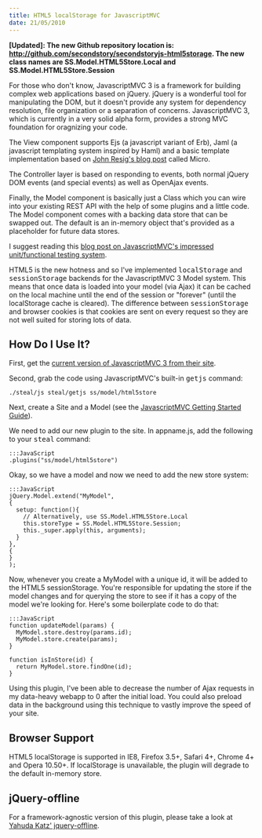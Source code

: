 ```yaml
--- 
title: HTML5 localStorage for JavascriptMVC
date: 21/05/2010
---
```


[John Resig's blog post]: http://ejohn.org/blog/javascript-micro-templating/
[OpenAjax]: http://www.openajax.org/index.php
[Checkout the Github repository]: http://github.com/secondstory/secondstoryjs-html5storage
[Yahuda Katz' jquery-offline]: http://github.com/wycats/jquery-offline
[current version of JavascriptMVC 3 from their site]: http://v3.javascriptmvc.com/index.html
[JavascriptMVC Getting Started Guide]: http://v3.javascriptmvc.com/index.html#&who=getstarted
[blog post on JavascriptMVC's impressed unit/functional testing system]: http://jupiterjs.com/pages/javascriptmvc#news/too-enterprisey

**[Updated]: The new Github repository location is: http://github.com/secondstory/secondstoryjs-html5storage. The new class names are SS.Model.HTML5Store.Local and SS.Model.HTML5Store.Session**

For those who don't know, JavascriptMVC 3 is a framework for building complex web applications based on jQuery. jQuery is a wonderful tool for manipulating the DOM, but it doesn't provide any system for dependency resolution, file organization or a separation of concerns. JavascriptMVC 3, which is currently in a very solid alpha form, provides a strong MVC foundation for oragnizing your code.

The View component supports Ejs (a javascript variant of Erb), Jaml (a javascript templating system inspired by Haml) and a basic template implementation based on [John Resig's blog post] called Micro.

The Controller layer is based on responding to events, both normal jQuery DOM events (and special events) as well as OpenAjax events.

Finally, the Model component is basically just a Class which you can wire into your existing REST API with the help of some plugins and a little code. The Model component comes with a backing data store that can be swapped out. The default is an in-memory object that's provided as a placeholder for future data stores.

I suggest reading this [blog post on JavascriptMVC's impressed unit/functional testing system].

HTML5 is the new hotness and so I've implemented <tt>localStorage</tt> and <tt>sessionStorage</tt> backends for the JavascriptMVC 3 Model system. This means that once data is loaded into your model (via Ajax) it can be cached on the local machine until the end of the session or "forever" (until the localStorage cache is cleared). The difference between <tt>sessionStorage</tt> and browser cookies is that cookies are sent on every request so they are not well suited for storing lots of data. 

How Do I Use It?
----------------

First, get the [current version of JavascriptMVC 3 from their site].

Second, grab the code using JavascriptMVC's built-in <tt>getjs</tt> command:

    ./steal/js steal/getjs ss/model/html5store

Next, create a Site and a Model (see the [JavascriptMVC Getting Started Guide]).

We need to add our new plugin to the site. In appname.js, add the following to your <tt>steal</tt> command:

    :::JavaScript
    .plugins("ss/model/html5store")

Okay, so we have a model and now we need to add the new store system:

    :::JavaScript
    jQuery.Model.extend("MyModel",
    {
      setup: function(){
        // Alternatively, use SS.Model.HTML5Store.Local
        this.storeType = SS.Model.HTML5Store.Session; 
        this._super.apply(this, arguments);
      }
    },
    {
    }
    );

Now, whenever you create a MyModel with a unique id, it will be added to the HTML5 sessionStorage. You're responsible for updating the store if the model changes and for querying the store to see if it has a copy of the model we're looking for. Here's some boilerplate code to do that:

    :::JavaScript
    function updateModel(params) {
      MyModel.store.destroy(params.id);
      MyModel.store.create(params);
    }
    
    function isInStore(id) {
      return MyModel.store.findOne(id);
    }

Using this plugin, I've been able to decrease the number of Ajax requests in my data-heavy webapp to 0 after the initial load. You could also preload data in the background using this technique to vastly improve the speed of your site.

Browser Support
---------------

HTML5 localStorage is supported in IE8, Firefox 3.5+, Safari 4+, Chrome 4+ and Opera 10.50+. If localStorage is unavailable, the plugin will degrade to the default in-memory store.

jQuery-offline
--------------

For a framework-agnostic version of this plugin, please take a look at [Yahuda Katz' jquery-offline].
